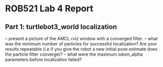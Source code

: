 # ROB521 Lab 4 Report


## Part 1: turtlebot3_world localization
– present a picture of the AMCL rviz window with a converged filter.
– what was the minimum number of particles for successful localization? Are
your results repeatable (i.e if you give the robot a new initial pose estimate does
the particle filter converge)?
– what were the maximum odom_alpha parameters before localization failed?